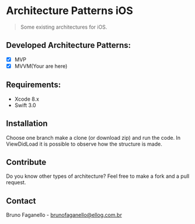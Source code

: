 # Architecture Patterns iOS
> Some existing architectures for iOS.

## Developed Architecture Patterns:
- [x] MVP
- [x] MVVM(Your are here)

## Requirements:
- Xcode 8.x
- Swift 3.0

## Installation
Choose one branch make a clone (or download zip) and run the code.
In ViewDidLoad it is possible to observe how the structure is made.

## Contribute
Do you know other types of architecture? Feel free to make a fork and a pull request.

## Contact
Bruno Faganello - brunofaganello@ellog.com.br
